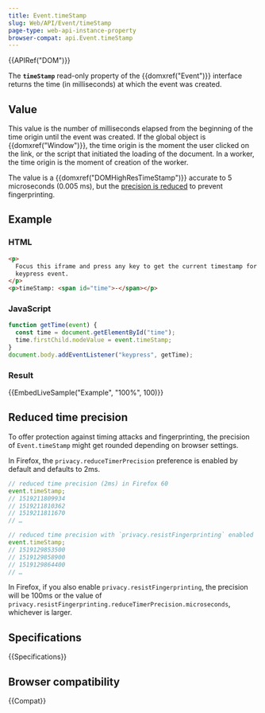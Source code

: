 ```yaml
---
title: Event.timeStamp
slug: Web/API/Event/timeStamp
page-type: web-api-instance-property
browser-compat: api.Event.timeStamp
---
```


{{APIRef("DOM")}}

The **`timeStamp`** read-only property of the
{{domxref("Event")}} interface returns the time (in milliseconds) at which the event was
created.

## Value

This value is the number of milliseconds elapsed from the beginning of the time origin until the event was created. If the global object is {{domxref("Window")}}, the time origin is the moment the user clicked on the link, or the script that initiated the loading of the document. In a worker, the time origin is the moment of creation of the worker.

The value is a {{domxref("DOMHighResTimeStamp")}} accurate to
5 microseconds (0.005 ms), but the [precision is reduced](#reduced_time_precision) to prevent fingerprinting.

## Example

### HTML

```html
<p>
  Focus this iframe and press any key to get the current timestamp for the
  keypress event.
</p>
<p>timeStamp: <span id="time">-</span></p>
```

### JavaScript

```js
function getTime(event) {
  const time = document.getElementById("time");
  time.firstChild.nodeValue = event.timeStamp;
}
document.body.addEventListener("keypress", getTime);
```

### Result

{{EmbedLiveSample("Example", "100%", 100)}}

## Reduced time precision

To offer protection against timing attacks and fingerprinting, the precision of
`Event.timeStamp` might get rounded depending on browser settings.

In Firefox, the `privacy.reduceTimerPrecision` preference is enabled by
default and defaults to 2ms.

```js
// reduced time precision (2ms) in Firefox 60
event.timeStamp;
// 1519211809934
// 1519211810362
// 1519211811670
// …

// reduced time precision with `privacy.resistFingerprinting` enabled
event.timeStamp;
// 1519129853500
// 1519129858900
// 1519129864400
// …
```

In Firefox, if you also enable `privacy.resistFingerprinting`, the precision
will be 100ms or the value of
`privacy.resistFingerprinting.reduceTimerPrecision.microseconds`, whichever
is larger.

## Specifications

{{Specifications}}

## Browser compatibility

{{Compat}}

